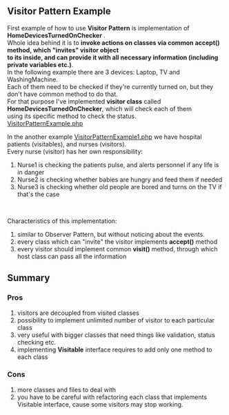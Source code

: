 ## Visitor Pattern Example
First example of how to use **Visitor Pattern** is implementation of **HomeDevicesTurnedOnChecker** . <br />
Whole idea behind it is to **invoke actions on classes via common accept() method, which "invites" visitor object<br />
to its inside, and can provide it with all necessary information (including private variables etc.)**.<br />
In the following example there are 3 devices: Laptop, TV and WashingMachine. <br />
Each of them need to be checked if they're currently turned on, but they don't have common method to do that.<br />
For that purpose I've implemented **visitor class** called **HomeDevicesTurnedOnChecker**, which will check each of them <br />
using its specific method to check the status. <br />
[VisitorPatternExample.php](VisitorPatternExample.php)<br />

In the another example [VisitorPatternExample1.php](VisitorPatternExample1.php) we have hospital patients (visitables), and nurses (visitors). <br />
Every nurse (visitor) has her own responsibility: <br /> 
 1. Nurse1 is checking the patients pulse, and alerts personnel if any life is in danger
 2. Nurse2 is checking whether babies are hungry and feed them if needed
 3. Nurse3 is checking whether old people are bored and turns on the TV if that's the case <br />
<br />

Characteristics of this implementation:
 1. similar to Observer Pattern, but without noticing about the events.
 2. every class which can "invite" the visitor implements **accept()** method
 3. every visitor should implement common **visit()** method, through which host class can pass all the information

## Summary
### Pros
 1. visitors are decoupled from visited classes
 2. possibility to implement unlimited number of visitor to each particular class
 3. very useful with bigger classes that need things like validation, status checking etc.
 4. implementing **Visitable** interface requires to add only one method to each class

### Cons
 1. more classes and files to deal with
 2. you have to be careful with refactoring each class that implements Visitable interface, cause some visitors may stop working.